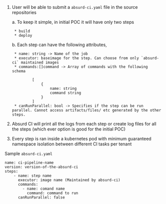1. User will be able to submit a `absurd-ci.yaml` file in the source repositories

    a. To keep it simple, in initial POC it will have only two steps

        * build
        * deploy

    b. Each step can have the following attributes,

        * name: string -> Name of the job
        * executor: baseimage for the step. Can choose from only `absurd-ci` maintained images
        * commands:[]command -> Array of commands with the following schema

                [
                    {
                        name: string
                        command string
                    }
                ] 
        * canRunParallel: bool -> Specifies if the step can be run parallel. Cannot access artifacts/files/ etc generated by the other steps.


2.  Absurd CI will print all the logs from each step or create log files for all the steps (which ever option is good for the initial POC)
    

3. Every step is ran inside a kubernetes pod with minimum guaranteed namespace isolation between different CI tasks per tenant



Sample `absurd-ci.yaml`

```
name: ci-pipeline-name
version: version-of-the-absurd-ci
steps:
    - name: step name
      executor: image name (Maintained by absurd-ci)
      commands:
        - name: comand name
          command: command to run
      canRunParallel: false
```



